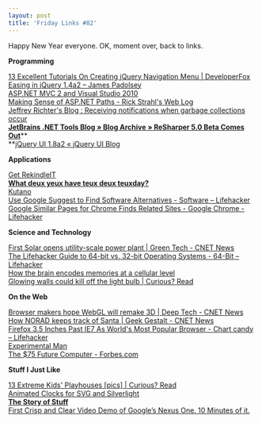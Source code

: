 ```yaml
---
layout: post
title: 'Friday Links #82'
---
```

Happy New Year everyone. OK, moment over, back to links.

**Programming**

[13 Excellent Tutorials On Creating jQuery Navigation Menu | DeveloperFox](http://www.devwebpro.com/13-excellent-tutorials-on-creating-jquery-navigation-menu/?utm_source=feedburner&utm_medium=feed&utm_campaign=Feed%3A+cssjuice+%28CSS+Juice%29&utm_content=Google+Reader)   
[Easing in jQuery 1.4a2 – James Padolsey](http://james.padolsey.com/javascript/easing-in-jquery-1-4a2/)   
[ASP.NET MVC 2 and Visual Studio 2010](http://haacked.com/archive/2009/12/19/aspnetmvc-2-and-vs2010.aspx)   
[Making Sense of ASP.NET Paths - Rick Strahl's Web Log](http://west-wind.com/weblog/posts/132081.aspx?utm_source=feedburner&utm_medium=feed&utm_campaign=Feed%3A+RickStrahl+%28Rick+Strahl%27s+WebLog%29&utm_content=Google+Reader)   
[Jeffrey Richter's Blog : Receiving notifications when garbage collections occur](http://www.wintellect.com/CS/blogs/jeffreyr/archive/2009/12/22/receiving-notifications-garbage-collections-occur.aspx)   
[**JetBrains .NET Tools Blog » Blog Archive » ReSharper 5.0 Beta Comes Out**](http://blogs.jetbrains.com/dotnet/2009/12/resharper-50-beta-comes-out/)**   
**[jQuery UI 1.8a2 « jQuery UI Blog ](http://blog.jqueryui.com/2009/12/jquery-ui-18a2/)

**Applications**

[Get RekindleIT ](http://www.rekindle.it/getrekindleit)   
[**What deux yeux have teux deux teuxday?**](http://teuxdeux.com/)   
[Kutano](http://www.kutano.com/)   
[Use Google Suggest to Find Software Alternatives - Software – Lifehacker ](http://lifehacker.com/5437056/use-google-suggest-to-find-software-alternatives?utm_source=feedburner&utm_medium=feed&utm_campaign=Feed%3A+lifehacker%2Ffull+%28Lifehacker%29&utm_content=Google+Reader)   
[Google Similar Pages for Chrome Finds Related Sites - Google Chrome - Lifehacker ](http://lifehacker.com/5437296/google-similar-pages-for-chrome-finds-related-sites?utm_source=feedburner&utm_medium=feed&utm_campaign=Feed%3A+lifehacker%2Ffull+%28Lifehacker%29&utm_content=Google+Reader)

**Science and Technology**

[First Solar opens utility-scale power plant | Green Tech - CNET News ](http://news.cnet.com/8301-11128_3-10419537-54.html?part=rss&subj=news&tag=2547-1_3-0-20)   
[The Lifehacker Guide to 64-bit vs. 32-bit Operating Systems - 64-Bit – Lifehacker](http://lifehacker.com/5431284/the-lifehacker-guide-to-64+bit-vs-32+bit-operating-systems?utm_source=feedburner&utm_medium=feed&utm_campaign=Feed%3A+lifehacker%2Ffull+%28Lifehacker%29&utm_content=Google+Reader)   
[How the brain encodes memories at a cellular level](http://www.sciencedaily.com/releases/2009/12/091223125125.htm?utm_source=feedburner&utm_medium=feed&utm_campaign=Feed%3A+sciencedaily+%28ScienceDaily%3A+Latest+Science+News%29&utm_content=Google+Reader)   
[Glowing walls could kill off the light bulb | Curious? Read](http://www.curiousread.com/2009/12/glowing-walls-could-kill-off-light-bulb.html?utm_source=feedburner&utm_medium=feed&utm_campaign=Feed%3A+CuriousRead+%28Curious+Read%29&utm_content=Google+Reader)

**On the Web**

[Browser makers hope WebGL will remake 3D | Deep Tech - CNET News](http://news.cnet.com/8301-30685_3-10416966-264.html?tag=newsLeadStoriesArea.1)   
[How NORAD keeps track of Santa | Geek Gestalt - CNET News ](http://news.cnet.com/8301-13772_3-10418101-52.html?part=rss&subj=news&tag=2547-1_3-0-20)   
[Firefox 3.5 Inches Past IE7 As World's Most Popular Browser - Chart candy – Lifehacker](http://lifehacker.com/5431364/firefox-35-inches-past-ie7-as-worlds-most-popular-browser?utm_source=feedburner&utm_medium=feed&utm_campaign=Feed%3A+lifehacker%2Ffull+%28Lifehacker%29&utm_content=Google+Reader)   
[Experimental Man ](http://www.experimentalman.com/)   
[The $75 Future Computer - Forbes.com ](http://www.forbes.com/2009/12/22/tablet-computer-negroponte-technology-cio-network-olpc.html)

**Stuff I Just Like**

[13 Extreme Kids' Playhouses [pics] | Curious? Read ](http://www.curiousread.com/2009/12/13-extreme-kids-playhouses-pics.html?utm_source=feedburner&utm_medium=feed&utm_campaign=Feed%3A+CuriousRead+%28Curious+Read%29&utm_content=Google+Reader)   
[Animated Clocks for SVG and Silverlight](http://nimblecoder.com/blog/archive/2009/12/30/animated-clocks-for-svg-and-silverlight.aspx)   
[**The Story of Stuff** ](http://storyofstuff.com/)   
[First Crisp and Clear Video Demo of Google’s Nexus One. 10 Minutes of it.](http://thenextweb.com/2009/12/31/quality-video-demo-googles-nexus/)
